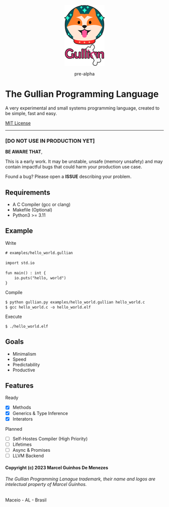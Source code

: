 <div align="center">
<div>
    <img src="logo.png">
    <p>pre-alpha</p>
</div>
</div>

# The Gullian Programming Language
A very experimental and small systems programming language, created to be simple, fast and easy.

[MIT License](./LICENSE)

---
### [DO NOT USE IN PRODUCTION YET]
**BE AWARE THAT**,

This is a early work. It may be unstable, unsafe (memory unsafety) and may contain impactful bugs that could harm your production use case.

Found a bug? Please open a **ISSUE** describing your problem.

## Requirements
* A C Compiler (gcc or clang)
* Makefile (Optional)
* Python3 >= 3.11

## Example
Write
```
# examples/hello_world.gullian

import std.io

fun main() : int {
    io.puts("hello, world")
}
```
Compile
```
$ python gullian.py examples/hello_world.gullian hello_world.c
$ gcc hello_world.c -o hello_world.elf
```
Execute
```
$ ./hello_world.elf
```

## Goals
* Minimalism
* Speed
* Predictability
* Productive

## Features
Ready
* [X] Methods
* [x] Generics & Type Inference
* [x] Interators

Planned
* [ ] Self-Hostes Compiler (High Priority)
* [ ] Lifetimes
* [ ] Async & Promises
* [ ] LLVM Backend

#### Copyright (c) 2023 Marcel Guinhos De Menezes
###### The Gullian Programming Lanague trademark, their name and logos are intelectual property of Marcel Guinhos.

Maceio - AL - Brasil